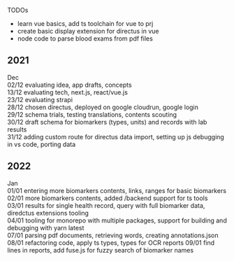 TODOs

- learn vue basics, add ts toolchain for vue to prj
- create basic display extension for directus in vue
- node code to parse blood exams from pdf files

## 2021

Dec  
02/12 evaluating idea, app drafts, concepts  
13/12 evaluating tech, next.js, react/vue.js  
23/12 evaluating strapi  
28/12 chosen directus, deployed on google cloudrun, google login  
29/12 schema trials, testing translations, contents scouting  
30/12 draft schema for biomarkers (types, units) and records with lab results  
31/12 adding custom route for directus data import, setting up js debugging in vs code, porting data

## 2022

Jan  
01/01 entering more biomarkers contents, links, ranges for basic biomarkers  
02/01 more biomarkers contents, added /backend support for ts tools  
03/01 results for single health record, query with full biomarker data, diredctus extensions tooling  
04/01 tooling for monorepo with multiple packages, support for building and debugging with yarn latest  
07/01 parsing pdf documents, retrieving words, creating annotations.json  
08/01 refactoring code, apply ts types, types for OCR reports
09/01 find lines in reports, add fuse.js for fuzzy search of biomarker names

